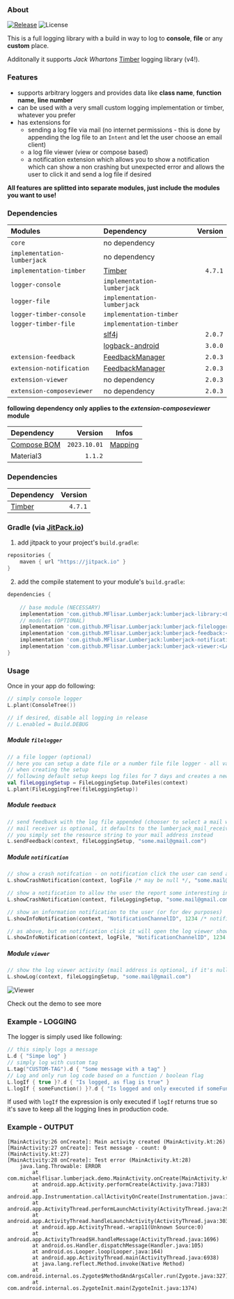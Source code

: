 ### About

[![Release](https://jitpack.io/v/MFlisar/Lumberjack.svg)](https://jitpack.io/#MFlisar/Lumberjack)
![License](https://img.shields.io/github/license/MFlisar/Lumberjack)

This is a full logging library with a build in way to log to **console**, **file** or any **custom** place.

Additonally it supports *Jack Whartons* [Timber](https://github.com/JakeWharton/timber) logging library (v4!).

### Features

* supports arbitrary loggers and provides data like **class name**, **function name**, **line number**
* can be used with a very small custom logging implementation or timber, whatever you prefer
* has extensions for
  * sending a log file via mail (no internet permissions - this is done by appending the log file to an `Intent` and let the user choose an email client)
  * a log file viewer (view or compose based)
  * a notification extension which allows you to show a notification which can show a non crashing but unexpected error and allows the user to click it and send a log file if desired

**All features are splitted into separate modules, just include the modules you want to use!**

### Dependencies

| Modules | Dependency | Version |
|:-|:-|-:|
| `core` | no dependency |  |
| `implementation-lumberjack` | no dependency |  |
| `implementation-timber` | [Timber](https://github.com/JakeWharton/timber) | `4.7.1` |
| `logger-console` | `implementation-lumberjack` |  |
| `logger-file` | `implementation-lumberjack` |  |
| `logger-timber-console` | `implementation-timber` |  |
| `logger-timber-file` | `implementation-timber` |  |
| | [slf4j](https://www.slf4j.org/) | `2.0.7` |
| | [logback-android](https://github.com/tony19/logback-android) | `3.0.0` |
| `extension-feedback` | [FeedbackManager](https://github.com/MFlisar/FeedbackManager) | `2.0.3` |
| `extension-notification` | [FeedbackManager](https://github.com/MFlisar/FeedbackManager) | `2.0.3` |
| `extension-viewer` | no dependency | `2.0.3` |
| `extension-composeviewer` | no dependency | `2.0.3` |

**following dependency only applies to the *extension-composeviewer* module**

| Dependency | Version | Infos |
|:-|-:|:-:|
| [Compose BOM](https://developer.android.com/jetpack/compose/bom/bom) | `2023.10.01` | [Mapping](https://developer.android.com/jetpack/compose/bom/bom-mapping) |
| Material3 | `1.1.2` | |


### Dependencies

| Dependency | Version |
|:-|-:|
| [Timber](https://github.com/JakeWharton/timber) | `4.7.1` |

### Gradle (via [JitPack.io](https://jitpack.io/))

1) add jitpack to your project's `build.gradle`:

```groovy
repositories {
    maven { url "https://jitpack.io" }
}
```

2) add the compile statement to your module's `build.gradle`:

```groovy
dependencies {
  
    // base module (NECESSARY)
    implementation 'com.github.MFlisar.Lumberjack:lumberjack-library:<LATEST-VERSION>'
    // modules (OPTIONAL)
    implementation 'com.github.MFlisar.Lumberjack:lumberjack-filelogger:<LATEST-VERSION>'
    implementation 'com.github.MFlisar.Lumberjack:lumberjack-feedback:<LATEST-VERSION>'
    implementation 'com.github.MFlisar.Lumberjack:lumberjack-notification:<LATEST-VERSION>'
    implementation 'com.github.MFlisar.Lumberjack:lumberjack-viewer:<LATEST-VERSION>'
}
```

### Usage

Once in your app do following:

```kotlin
// simply console logger
L.plant(ConsoleTree())

// if desired, disable all logging in release
// L.enabled = Build.DEBUG
```

##### Module `filelogger`

```kotlin
// a file logger (optional)
// here you can setup a date file or a number file file logger - all variables like folder, filename, extension, file to keep and so on can be customised
// when creating the setup
// following default setup keeps log files for 7 days and creates a new file each day and names them "log_YYYYmmdd.log" by default
val fileLoggingSetup = FileLoggingSetup.DateFiles(context) 
L.plant(FileLoggingTree(fileLoggingSetup))
```

##### Module `feedback`

```kotlin
// send feedback with the log file appended (chooser to select a mail will be opened, no internet permission needed!)
// mail receiver is optional, it defaults to the lumberjack_mail_receiver resource string so its fine if you instead of providing the mail address here
// you simply set the resource string to your mail address instead
L.sendFeedback(context, fileLoggingSetup, "some.mail@gmail.com")
```

##### Module `notification`

```kotlin
// show a crash notifcation - on notification click the user can send a feedback mail including the log file
L.showCrashNotification(context, logFile /* may be null */, "some.mail@gmail.com", R.mipmap.ic_launcher, "NotificationChannelID", 1234 /* notification id */)

// show a notification to allow the user the report some interesting internal proplems
L.showCrashNotification(context, fileLoggingSetup, "some.mail@gmail.com", R.mipmap.ic_launcher, "NotificationChannelID", 1234 /* notification id */)

// show an information notification to the user (or for dev purposes)
L.showInfoNotification(context, "NotificationChannelID", 1234 /* notification id */, "Notification Title", "Notification Text", R.mipmap.ic_launcher)

// as above, but on notification click it will open the log viewer showing the provided log file
L.showInfoNotification(context, logFile, "NotificationChannelID", 1234 /* notification id */, "Notification Title", "Notification Text", R.mipmap.ic_launcher)
```

##### Module `viewer`

```kotlin
// show the log viewer activity (mail address is optional, if it's null, the send mail entry will be removed from the viewers menu)
L.showLog(context, fileLoggingSetup, "some.mail@gmail.com")
```

![Viewer](screenshots/viewer.jpg)

Check out the demo to see more

### Example - LOGGING

The logger is simply used like following:

```kotlin
// this simply logs a message
L.d { "Simpe log" }
// simply log with custom tag
L.tag("CUSTOM-TAG").d { "Some message with a tag" }
// Log and only run log code based on a function / boolean flag
L.logIf { true }?.d { "Is logged, as flag is true" }
L.logIf { someFunction() }?.d { "Is logged and only executed if someFunction returns true" }
```

If used with `logIf` the expression is only executed if `logIf` returns true so it's save to keep all the logging lines in production code.

### Example - OUTPUT

```
[MainActivity:26 onCreate]: Main activity created (MainActivity.kt:26)
[MainActivity:27 onCreate]: Test message - count: 0 (MainActivity.kt:27)
[MainActivity:28 onCreate]: Test error (MainActivity.kt:28)
    java.lang.Throwable: ERROR
        at com.michaelflisar.lumberjack.demo.MainActivity.onCreate(MainActivity.kt:28)
        at android.app.Activity.performCreate(Activity.java:7183)
        at android.app.Instrumentation.callActivityOnCreate(Instrumentation.java:1220)
        at android.app.ActivityThread.performLaunchActivity(ActivityThread.java:2908)
        at android.app.ActivityThread.handleLaunchActivity(ActivityThread.java:3030)
        at android.app.ActivityThread.-wrap11(Unknown Source:0)
        at android.app.ActivityThread$H.handleMessage(ActivityThread.java:1696)
        at android.os.Handler.dispatchMessage(Handler.java:105)
        at android.os.Looper.loop(Looper.java:164)
        at android.app.ActivityThread.main(ActivityThread.java:6938)
        at java.lang.reflect.Method.invoke(Native Method)
        at com.android.internal.os.Zygote$MethodAndArgsCaller.run(Zygote.java:327)
        at com.android.internal.os.ZygoteInit.main(ZygoteInit.java:1374)
```